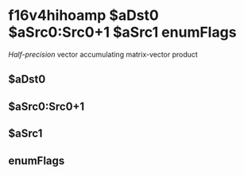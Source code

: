 # f16v4hihoamp $aDst0 $aSrc0:Src0+1 $aSrc1 enumFlags

*Half-precision* vector accumulating matrix-vector product


## $aDst0

## $aSrc0:Src0+1

## $aSrc1

## enumFlags

